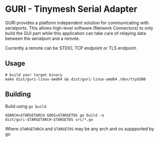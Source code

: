 # GURI - Tinymesh Serial Adapter

GURI provides a platform independent solution for communicating with serialports.
This allows high-level software (Network Connectors) to only build the GUI part
while this application can take care of relaying data between the serialport and
a remote.

Currently a remote can be STDIO, TCP endpoint or TLS endpoint.

## Usage

```
# build your target binary
make dist/guri-linux-amd64 && dist/guri-linux-amd64 /dev/ttyUSB0
```

## Building

Build using `go build`

```
GOARCH=$TARGETARCH GOOS=$TARGETOS go build -o dist/guri-$TARGETARCH-$TARGETOS src/*.go
```

Where `$TARGETARCH` and `$TARGETOS` may be any arch and os suppported by go
